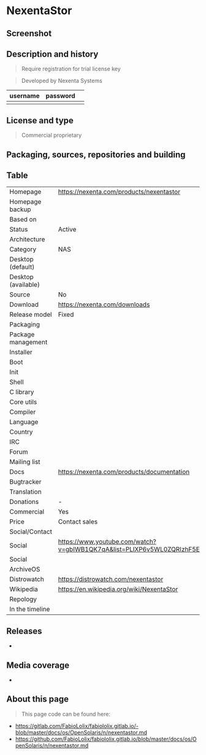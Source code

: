 # NexentaStor

## Screenshot


## Description and history

> Require registration for trial license key

> Developed by Nexenta Systems

| username | password |  |
|----------|----------|--|
|  |  |  |


## License and type

> Commercial proprietary


## Packaging, sources, repositories and building

>


## Table

|                       |  |
|-----------------------|--|
| Homepage              | <https://nexenta.com/products/nexentastor> |
| Homepage backup       |  |
| Based on              |  |
| Status                | Active |
| Architecture          |  |
| Category              | NAS |
| Desktop (default)     |  |
| Desktop (available)   |  |
| Source                | No |
| Download              | <https://nexenta.com/downloads> |
| Release model         | Fixed |
| Packaging             |  |
| Package management    |  |
| Installer             |  |
| Boot                  |  |
| Init                  |  |
| Shell                 |  |
| C library             |  |
| Core utils            |  |
| Compiler              |  |
| Language              |  |
| Country               |  |
| IRC                   |  |
| Forum                 |  |
| Mailing list          |  |
| Docs                  | <https://nexenta.com/products/documentation> |
| Bugtracker            |  |
| Translation           |  |
| Donations             | - |
| Commercial            | Yes |
| Price                 | Contact sales |
| Social/Contact        |  |
| Social                | <https://www.youtube.com/watch?v=gbIWB1QK7qA&list=PLlXP6v5WL0ZQRIzhF5ERIq22ReWAmIESW> |
| Social                |  |
| ArchiveOS             |  |
| Distrowatch           | <https://distrowatch.com/nexentastor> |
| Wikipedia             | <https://en.wikipedia.org/wiki/NexentaStor> |
| Repology              |  |
| In the timeline       |  |


## Releases

* 


## Media coverage

* 


## About this page

> This page code can be found here:

* <https://gitlab.com/FabioLolix/fabiololix.gitlab.io/-blob/master/docs/os/OpenSolaris/n/nexentastor.md>
* <https://github.com/FabioLolix/fabiololix.gitlab.io/blob/master/docs/os/OpenSolaris/n/nexentastor.md>
